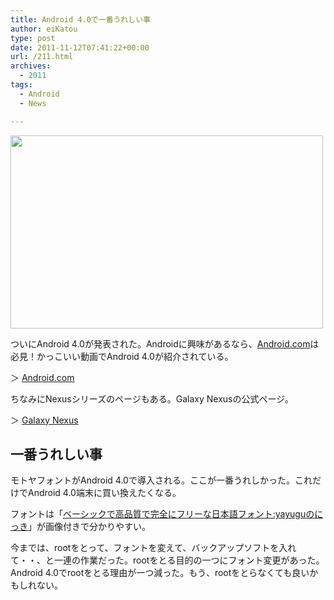 ```yaml
---
title: Android 4.0で一番うれしい事
author: eiKatou
type: post
date: 2011-11-12T07:41:22+00:00
url: /211.html
archives:
  - 2011
tags:
  - Android
  - News

---
```

[<img src="http://eikatou.net/blog/wp-content/uploads/2011/11/20111112a.png" alt="" title="20111112a" width="500" height="309" class="alignnone size-full wp-image-212" srcset="/uploads/2011/11/20111112a.png 500w, /uploads/2011/11/20111112a-300x185.png 300w" sizes="(max-width: 500px) 100vw, 500px" />][1]

ついにAndroid 4.0が発表された。Androidに興味があるなら、[Android.com][2]は必見！かっこいい動画でAndroid 4.0が紹介されている。
  
＞ [Android.com][2]

ちなみにNexusシリーズのページもある。Galaxy Nexusの公式ページ。
  
＞ [Galaxy Nexus][3]

## 一番うれしい事

モトヤフォントがAndroid 4.0で導入される。ここが一番うれしかった。これだけでAndroid 4.0端末に買い換えたくなる。

フォントは「[ベーシックで高品質で完全にフリーな日本語フォント:yayuguのにっき][4]」が画像付きで分かりやすい。

今までは、rootをとって、フォントを変えて、バックアップソフトを入れて・・、と一連の作業だった。rootをとる目的の一つにフォント変更があった。Android 4.0でrootをとる理由が一つ減った。もう、rootをとらなくても良いかもしれない。

 [1]: http://eikatou.net/blog/wp-content/uploads/2011/11/20111112a.png
 [2]: http://www.android.com/
 [3]: http://www.google.com/nexus/
 [4]: http://d.hatena.ne.jp/yayugu/20100925/1285441247
